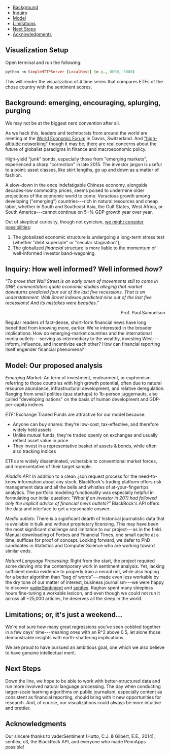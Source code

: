 * [Background](#background)
* [Inquiry](#inquiry)
* [Model](#model)
* [Limitations](#limits)
* [Next Steps](#next-steps)
* [Acknowledgments](#acknowledge)


## Visualization Setup

Open terminal and run the following:
```ruby
python -m SimpleHTTPServer [LocalHost] (e.g., 8000, 5000)

```
This will render the visualization of 4 time series that compares ETFs of the chose country with the sentiment scores. 



## Background: emerging, encouraging, splurging, purging <a id="background"></a>

We may not be at the biggest nerd convention after all.

As we hack this, leaders and technocrats from around the world are meeting at the [World Economic Forum](http://www.weforum.org/) in Davos, Switzerland. And ["high-altitude networking"](http://nyti.ms/1OsFHUO) though it may be, there are real concerns about the future of globalist paradigms in finance and macroeconomic policy.

High-yield "junk" bonds, especially those from "emerging markets", experienced a sharp "correction" in late 2015. The investor jargon is useful to a point: asset classes, like skirt lengths, go up and down as a matter of fashion.

A slow-down in the once indefatigable Chinese economy, alongside decades-low commodity prices, seems poised to undermine older projections of the economic world to come. Voracious growth among developing ("emerging") countries---rich in natural resources and cheap labor, whether in South and Southeast Asia, the Gulf States, West Africa, or South America---cannot continue on 5+% GDP growth year over year.

Out of skeptical curiosity, though not cynicism, [we might consider possibilities](http://www.newyorker.com/news/john-cassidy/what-is-the-post-post-davos-model-of-the-world):
1. The globalized economic structure is undergoing a long-term stress test (whether "debt supercyle" or "secular stagnation");
2. The globalized _financial_ structure is more liable to the momentum of well-informed investor band-wagoning.

## Inquiry: How well informed? Well informed _how?_ <a id="inquiry"></a>

_"To prove that Wall Street is an early omen of movements still to come in GNP, commentators quote economic studies alleging that market downturns predicted four out of the last five recessions. That is an understatement. Wall Street indexes predicted nine out of the last five recessions! And its mistakes were beauties."_
<div align=right>Prof. Paul Samuelson</div>

Regular readers of fact-dense, short-form financial news have long benefitted from knowing more, earlier. We're interested in the broader implications: How do emerging-market countries and the international media outlets---serving as intermediary to the wealthy, investing West---inform, influence, and incentivize each other? How can financial reporting itself engender financial phenomena?

## Model: Our proposed analysis <a id="model"></a>

_Emerging Market:_ An term of investment, endearment, or euphemism referring to those countries with high growth potential, often due to natural resource abundance, infrastructural development, and relative deregulation. Ranging from small polities (qua startups) to 1b-person juggernauts, also called "developing nations" on the basis of human development and GDP-per-capita indices.

_ETF:_ Exchange Traded Funds are attractive for our model because:

* Anyone can buy shares: they're low-cost, tax-effective, and therefore widely held assets
* Unlike mutual funds, they're traded openly on exchanges and usually reflect asset value in price
* They invest in a representative basket of assets & bonds, while often also tracking indices

ETFs are widely disseminated, vulnerable to conventional market forces, and representative of their target sample.

_Aladdin API:_ In addition to a clean .json request process for the need-to-know information about any stock, BlackRock's trading platform offers risk management data and all the bells and whistles of at-your-fingertips analytics. The portfolio modeling functionality was especially helpful in formulating our initial question: _"What if an investor in 2011 had followed only the implicit advice of financial news outlets?"_ BlackRock's API offers the data and interface to get a reasonable answer.

_Media outlets:_ There is a significant dearth of historical journalistic data that is available in bulk and without proprietary licensing. This may have been the most significant challenge and limitation to our project---as in the field. Manual downloading of Forbes and Financial Times, one small cache at a time, suffices for proof of concept. Looking forward, we defer to PhD candidates in Statistics and Computer Science who are working toward similar ends.

_Natural Language Processing:_ Right from the start, the project required some delving into the contemporary work in sentiment analysis. Yet, lacking sufficient media evidence to properly train a neural net, while also hoping for a better algorithm than "bag of words"---made even less workable by the dry tone of our matter of interest, business journalism---we were happy to discover [vaderSentiment](https://github.com/cjhutto/vaderSentiment) and [sentlex](https://github.com/bohana/sentlex). Raghav spent many sleepless hours fine-tuning a workable lexicon, and even though we could not run it across all ~25,000 articles, he deserves all the sleep in the world.

## Limitations; or, it's just a weekend... <a id="limits"></a>

We're not sure how many great regressions you've seen cobbled together in a few days' time---meaning ones with an R^2 above 0.5, let alone those demonstrable insights with earth-shattering implications.

We are proud to have pursued an ambitious goal, one which we also believe to have genuine intellectual merit.

## Next Steps <a id="next-steps"></a>

Down the line, we hope to be able to work with better-structured data and run more involved natural language processing. The day when conducting larger-scale learning algorithms on public journalism, especially content as consistent as financial reporting, should bring with it new opportunities for research. And, of course, our visualizations could always be more intuitive and prettier.

## Acknowledgments <a id="acknowledge"></a>

Our sincere thanks to vaderSentiment (Hutto, C.J. & Gilbert, E.E., 2014), sentlex, c3, the BlackRock API, and everyone who made PennApps possible!